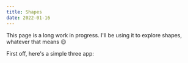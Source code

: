 ```yaml
---
title: Shapes
date: 2022-01-16
---
```


This page is a long work in progress. I'll be using it to explore shapes, whatever that means 😉

First off, here's a simple three app:

<div style="width: 100%; height: 500px" id="shapes"></div>